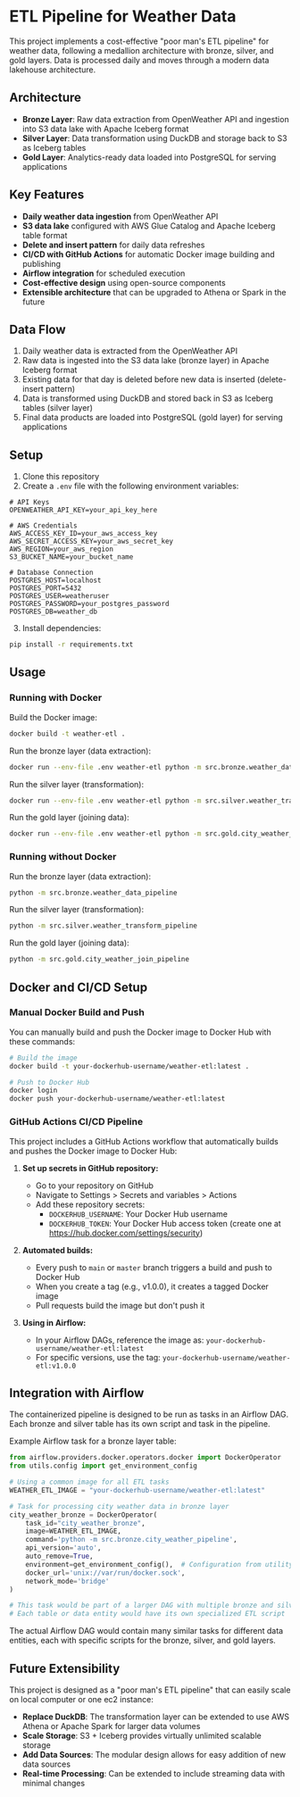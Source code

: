 # ETL Pipeline for Weather Data

This project implements a cost-effective "poor man's ETL pipeline" for weather data, following a medallion architecture with bronze, silver, and gold layers. Data is processed daily and moves through a modern data lakehouse architecture.

## Architecture

- **Bronze Layer**: Raw data extraction from OpenWeather API and ingestion into S3 data lake with Apache Iceberg format
- **Silver Layer**: Data transformation using DuckDB and storage back to S3 as Iceberg tables
- **Gold Layer**: Analytics-ready data loaded into PostgreSQL for serving applications

## Key Features

- **Daily weather data ingestion** from OpenWeather API
- **S3 data lake** configured with AWS Glue Catalog and Apache Iceberg table format
- **Delete and insert pattern** for daily data refreshes
- **CI/CD with GitHub Actions** for automatic Docker image building and publishing
- **Airflow integration** for scheduled execution
- **Cost-effective design** using open-source components
- **Extensible architecture** that can be upgraded to Athena or Spark in the future

## Data Flow

1. Daily weather data is extracted from the OpenWeather API
2. Raw data is ingested into the S3 data lake (bronze layer) in Apache Iceberg format
3. Existing data for that day is deleted before new data is inserted (delete-insert pattern)
4. Data is transformed using DuckDB and stored back in S3 as Iceberg tables (silver layer)
5. Final data products are loaded into PostgreSQL (gold layer) for serving applications

## Setup

1. Clone this repository
2. Create a `.env` file with the following environment variables:

```
# API Keys
OPENWEATHER_API_KEY=your_api_key_here

# AWS Credentials
AWS_ACCESS_KEY_ID=your_aws_access_key
AWS_SECRET_ACCESS_KEY=your_aws_secret_key
AWS_REGION=your_aws_region
S3_BUCKET_NAME=your_bucket_name

# Database Connection
POSTGRES_HOST=localhost
POSTGRES_PORT=5432
POSTGRES_USER=weatheruser
POSTGRES_PASSWORD=your_postgres_password
POSTGRES_DB=weather_db
```

3. Install dependencies:

```bash
pip install -r requirements.txt
```

## Usage

### Running with Docker

Build the Docker image:

```bash
docker build -t weather-etl .
```

Run the bronze layer (data extraction):

```bash
docker run --env-file .env weather-etl python -m src.bronze.weather_data_pipeline
```

Run the silver layer (transformation):

```bash
docker run --env-file .env weather-etl python -m src.silver.weather_transform_pipeline
```

Run the gold layer (joining data):

```bash
docker run --env-file .env weather-etl python -m src.gold.city_weather_join_pipeline
```

### Running without Docker

Run the bronze layer (data extraction):

```bash
python -m src.bronze.weather_data_pipeline
```

Run the silver layer (transformation):

```bash
python -m src.silver.weather_transform_pipeline
```

Run the gold layer (joining data):

```bash
python -m src.gold.city_weather_join_pipeline
```

## Docker and CI/CD Setup

### Manual Docker Build and Push

You can manually build and push the Docker image to Docker Hub with these commands:

```bash
# Build the image
docker build -t your-dockerhub-username/weather-etl:latest .

# Push to Docker Hub
docker login
docker push your-dockerhub-username/weather-etl:latest
```

### GitHub Actions CI/CD Pipeline

This project includes a GitHub Actions workflow that automatically builds and pushes the Docker image to Docker Hub:

1. **Set up secrets in GitHub repository:**
   - Go to your repository on GitHub
   - Navigate to Settings > Secrets and variables > Actions
   - Add these repository secrets:
     - `DOCKERHUB_USERNAME`: Your Docker Hub username
     - `DOCKERHUB_TOKEN`: Your Docker Hub access token (create one at https://hub.docker.com/settings/security)

2. **Automated builds:**
   - Every push to `main` or `master` branch triggers a build and push to Docker Hub
   - When you create a tag (e.g., v1.0.0), it creates a tagged Docker image
   - Pull requests build the image but don't push it

3. **Using in Airflow:**
   - In your Airflow DAGs, reference the image as: `your-dockerhub-username/weather-etl:latest`
   - For specific versions, use the tag: `your-dockerhub-username/weather-etl:v1.0.0`

## Integration with Airflow

The containerized pipeline is designed to be run as tasks in an Airflow DAG. Each bronze and silver table has its own script and task in the pipeline.

Example Airflow task for a bronze layer table:

```python
from airflow.providers.docker.operators.docker import DockerOperator
from utils.config import get_environment_config

# Using a common image for all ETL tasks
WEATHER_ETL_IMAGE = "your-dockerhub-username/weather-etl:latest"

# Task for processing city weather data in bronze layer
city_weather_bronze = DockerOperator(
    task_id="city_weather_bronze",
    image=WEATHER_ETL_IMAGE,
    command='python -m src.bronze.city_weather_pipeline',
    api_version='auto',
    auto_remove=True,
    environment=get_environment_config(),  # Configuration from utility module
    docker_url='unix://var/run/docker.sock',
    network_mode='bridge'
)

# This task would be part of a larger DAG with multiple bronze and silver tasks
# Each table or data entity would have its own specialized ETL script
```

The actual Airflow DAG would contain many similar tasks for different data entities, each with specific scripts for the bronze, silver, and gold layers.

## Future Extensibility

This project is designed as a "poor man's ETL pipeline" that can easily scale on local computer or one ec2 instance:

- **Replace DuckDB**: The transformation layer can be extended to use AWS Athena or Apache Spark for larger data volumes
- **Scale Storage**: S3 + Iceberg provides virtually unlimited scalable storage
- **Add Data Sources**: The modular design allows for easy addition of new data sources
- **Real-time Processing**: Can be extended to include streaming data with minimal changes 